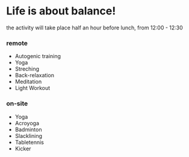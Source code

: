 # Life is about balance!

the activity will take place half an hour before lunch, from 12:00 - 12:30

### remote

- Autogenic training
- Yoga
- Streching
- Back-relaxation
- Meditation
- Light Workout

### on-site

- Yoga
- Acroyoga
- Badminton
- Slacklining
- Tabletennis
- Kicker
